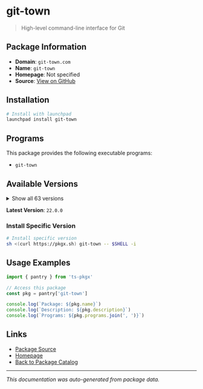 # git-town

> High-level command-line interface for Git

## Package Information

- **Domain**: `git-town.com`
- **Name**: `git-town`
- **Homepage**: Not specified
- **Source**: [View on GitHub](https://github.com/pkgxdev/pantry/tree/main/projects/git-town.com/package.yml)

## Installation

```bash
# Install with launchpad
launchpad install git-town
```

## Programs

This package provides the following executable programs:

- `git-town`

## Available Versions

<details>
<summary>Show all 63 versions</summary>

- `22.0.0`, `21.5.0`, `21.4.3`, `21.4.2`, `21.4.1`
- `21.4.0`, `21.3.0`, `21.2.0`, `21.1.0`, `21.0.0`
- `20.2.0`, `20.1.0`, `20.0.0`, `19.0.0`, `18.3.2`
- `18.3.1`, `18.3.0`, `18.2.0`, `18.1.0`, `18.0.0`
- `17.3.0`, `17.2.0`, `17.1.1`, `17.1.0`, `17.0.0`
- `16.7.0`, `16.6.1`, `16.6.0`, `16.5.0`, `16.4.1`
- `16.4.0`, `16.3.0`, `16.2.1`, `16.2.0`, `16.1.1`
- `16.1.0`, `16.0.0`, `15.3.0`, `15.2.0`, `15.1.0`
- `15.0.0`, `14.4.1`, `14.4.0`, `14.3.1`, `14.3.0`
- `14.2.3`, `14.2.2`, `14.2.1`, `14.2.0`, `14.1.0`
- `14.0.0`, `13.0.2`, `13.0.1`, `13.0.0`, `12.1.0`
- `12.0.0`, `11.1.0`, `11.0.0`, `10.0.3`, `10.0.2`
- `10.0.1`, `10.0.0`, `9.0.1`

</details>

**Latest Version**: `22.0.0`

### Install Specific Version

```bash
# Install specific version
sh <(curl https://pkgx.sh) git-town -- $SHELL -i
```

## Usage Examples

```typescript
import { pantry } from 'ts-pkgx'

// Access this package
const pkg = pantry['git-town']

console.log(`Package: ${pkg.name}`)
console.log(`Description: ${pkg.description}`)
console.log(`Programs: ${pkg.programs.join(', ')}`)
```

## Links

- [Package Source](https://github.com/pkgxdev/pantry/tree/main/projects/git-town.com/package.yml)
- [Homepage](#)
- [Back to Package Catalog](../../package-catalog.md)

---

*This documentation was auto-generated from package data.*
